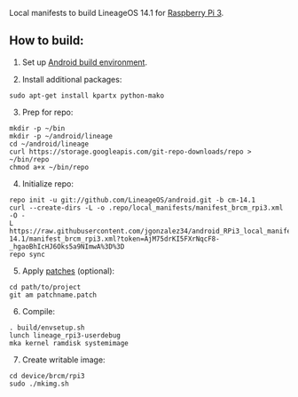 Local manifests to build LineageOS 14.1 for [Raspberry Pi 3](http://konstakang.com/devices/rpi3/CM14.1).

How to build:
-------------

1. Set up [Android build environment](https://source.android.com/setup/initializing).

2. Install additional packages:

```
sudo apt-get install kpartx python-mako
```

3. Prep for repo:

```
mkdir -p ~/bin
mkdir -p ~/android/lineage
cd ~/android/lineage
curl https://storage.googleapis.com/git-repo-downloads/repo > ~/bin/repo
chmod a+x ~/bin/repo
```

4. Initialize repo:

```
repo init -u git://github.com/LineageOS/android.git -b cm-14.1
curl --create-dirs -L -o .repo/local_manifests/manifest_brcm_rpi3.xml -O -
L https://raw.githubusercontent.com/jgonzalez34/android_RPi3_local_manifest/cm-14.1/manifest_brcm_rpi3.xml?token=AjM75drKI5FXrNqcF8-_hgaoBhIcHJ6Oks5a9NImwA%3D%3D
repo sync
```

5. Apply [patches](https://github.com/lineage-rpi/android_local_manifest/tree/cm-14.1/patches) (optional):

```
cd path/to/project
git am patchname.patch
```

6. Compile:

```
. build/envsetup.sh
lunch lineage_rpi3-userdebug
mka kernel ramdisk systemimage
```

7. Create writable image:

```
cd device/brcm/rpi3
sudo ./mkimg.sh
```
